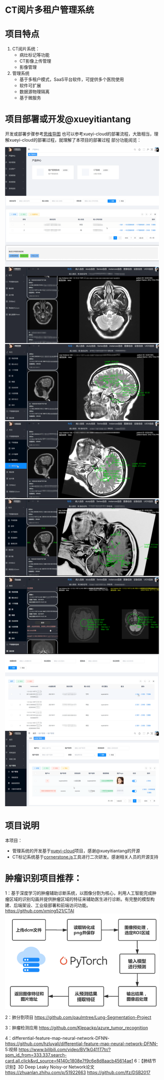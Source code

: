 
# CT阅片多租户管理系统
# 项目特点
1. CT阅片系统：
   - 病灶标记等功能
   - CT影像上传管理
   - 影像管理
2. 管理系统
   - 基于多租户模式，SaaS平台软件，可提供多个医院使用
   - 软件可扩展
   - 数据源物理隔离
   - 基于微服务
# 项目部署或开发@xueyitiantang
开发或部署步骤参考[思维导图](https://www.processon.com/view/link/6523b3a0ec6dd11d4673142f)
也可以参考xueyi-cloud的部署流程，大致相当，理解xueyi-cloud的部署过程，就理解了本项目的部署过程
部分功能阅览：

![img_2.png](img/img_2.png)
![img.png](img/img.png)
![img_1.png](img/img_1.png)
![img_3.png](img/img_3.png)
![img_4.png](img/img_4.png)
![img_5.png](img/img_5.png)
![img_6.png](img/img_6.png)
![img_7.png](img/img_7.png)
![img_8.png](img/img_8.png)















# 项目说明
本项目：
- 管理系统的开发基于[xueyi-cloud](https://gitee.com/xueyitiantang/XueYi-Cloud)项目，感谢@xueyitiantang的开源
- CT标记系统基于[cornerstone.js](https://github.com/cornerstonejs/cornerstone)工具进行二次研发。感谢相关人员的开源支持



# 肿瘤识别项目推荐：
1：基于深度学习的肿瘤辅助诊断系统，以图像分割为核心，利用人工智能完成肿瘤区域的识别勾画并提供肿瘤区域的特征来辅助医生进行诊断。有完整的模型构建、后端架设、工业级部署和前端访问功能。
https://github.com/xming521/CTAI
![img1111.png](img/img1111.png)

2：肺分割项目
https://github.com/paulmtree/Lung-Segmentation-Project

3：肿瘤检测应用
https://github.com/Klepackp/azure_tumor_recognition

4：differential-feature-map-neural-network-DFNN-
 https://github.com/hzluyali/differential-feature-map-neural-network-DFNN-
5:视频
https://www.bilibili.com/video/BV1kG411T7tr/?spm_id_from=333.337.search-card.all.click&vd_source=f4140c1808e7f9c6e8d8aacb45614ae1
6：【肺结节识别】3D Deep Leaky Noisy-or Network论文
https://zhuanlan.zhihu.com/p/51922663
https://github.com/lfz/DSB2017